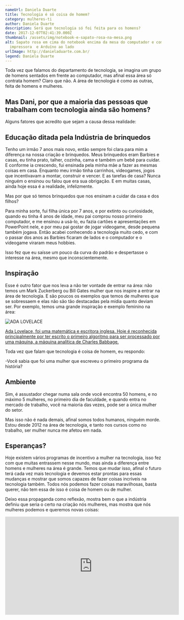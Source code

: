```yaml
---
nameUrl: Daniela Duarte
title: Tecnologia é só coisa de homem?
category: mulheres-ti
author: Daniela Duarte
description: Será que tecnologia só foi feita para os homens?
date: 2017-12-07T02:41:39.000Z
thumbnail: /assets/img/notebook-e-sapato-rosa-na-mesa.png
alt: Sapato rosa em cima do notebook encima da mesa do computador e com
  impressora  e Arduíno ao lado
urlImage: http://danieladuarte.com.br/
legend: Daniela Duarte
---
```

<!--StartFragment-->

Toda vez que falamos do departamento de tecnologia, se imagina um grupo de homens sentados em frente ao computador, mas afinal essa área só contrata homem? Claro que não. A área de tecnologia é como as outras, feita de homens e mulheres.

## Mas Dani, por que a maioria das pessoas que trabalham com tecnologia ainda são homens?

Alguns fatores que acredito que sejam a causa dessa realidade:

## Educação ditada pela Indústria de brinquedos

Tenho um irmão 7 anos mais novo, então sempre foi clara para mim a diferença na nossa criação e brinquedos. Meus brinquedos eram Barbies e casas, eu tinha prato, talher, cozinha, cama e também um bebê para cuidar. E conforme ia crescendo, fui ensinada pela minha mãe a fazer as mesmas coisas em casa. Enquanto meu irmão tinha carrinhos, videogames, jogos que incentivavam a montar, construir e vencer. E as tarefas de casa? Nunca ninguém o ensinou ou falou que era sua obrigação. E em muitas casas, ainda hoje essa é a realidade, infelizmente.

Mas por que só temos brinquedos que nos ensinam a cuidar da casa e dos filhos?

Para minha sorte, fui filha única por 7 anos, e por extinto ou curiosidade, quando eu tinha 4 anos de idade, meu pai comprou nosso primeiro computador, e me ensinou a usá-lo, eu fazia cartões e apresentações em PowerPoint nele, e por meu pai gostar de jogar videogame, desde pequena também jogava. Então acabei conhecendo a tecnologia muito cedo, e com o passar dos anos as Barbies ficaram de lados e o computador e o videogame viraram meus hobbies.

Isso fez que eu saísse um pouco da curva do padrão e despertasse o interesse na área, mesmo que inconscientemente.

## Inspiração

Esse é outro fator que nos leva a não ter vontade de entrar na área: não temos um Mark Zuckerberg ou Bill Gates mulher que nos inspire a entrar na área de tecnologia. E são poucos os exemplos que temos de mulheres que se sobressaem e elas não são tão destacadas pela mídia quanto deviam ser. Por exemplo, temos uma grande inspiração e exemplo feminino na área:

<!--EndFragment-->

![ADA LOVELACE](/assets/img/ada-lovelace.jpg)

<!--StartFragment-->

[Ada Lovelace, foi uma matemática e escritora inglesa. Hoje é reconhecida principalmente por ter escrito o primeiro algoritmo para ser processado por uma máquina, a máquina analítica de Charles Babbage.](https://pt.wikipedia.org/wiki/Ada_Lovelace)

Toda vez que falam que tecnologia é coisa de homem, eu respondo:

\-Você sabia que foi uma mulher que escreveu o primeiro programa da história?

## Ambiente

Sim, é assustador chegar numa sala onde você encontra 50 homens, e no máximo 5 mulheres, no primeiro dia de faculdade, e quando entra no mercado de trabalho, você na maioria das vezes, pode ser a única mulher do setor.

Mas isso não é nada demais, afinal somos todos humanos, ninguém morde. Estou desde 2012 na área de tecnologia, e tanto nos cursos como no trabalho, ser mulher nunca me afetou em nada.

## Esperanças?

Hoje existem vários programas de incentivo a mulher na tecnologia, isso fez com que muitas entrassem nesse mundo, mas ainda a diferença entre homens e mulheres na área é grande. Temos que mudar isso, afinal o futuro terá cada vez mais tecnologia e devemos estar prontas para essas mudanças e mostrar que somos capazes de fazer coisas incríveis na tecnologia também. Todos nós podemos fazer coisas maravilhosas, basta querer, não tem essa de isso é coisa de homem ou de mulher.

Deixo essa propaganda como reflexão, mostra bem o que a indústria definiu que seria o certo na criação nós mulheres, mas mostra que nós mulheres podemos e queremos novas coisas:

<!--EndFragment-->

<iframe width="560" height="315" src="https://www.youtube.com/embed/Sg4dhYlakJI" frameborder="0" allow="accelerometer; autoplay; encrypted-media; gyroscope; picture-in-picture" allowfullscreen></iframe>